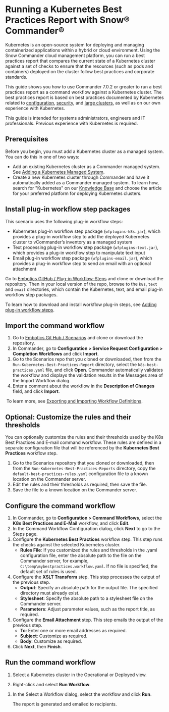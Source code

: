 # Running a Kubernetes Best Practices Report with Snow® Commander®

Kubernetes is an open-source system for deploying and managing containerized applications within a hybrid or cloud environment. Using the Snow Commander cloud management platform, you can run a best practices report that compares the current state of a Kubernetes cluster against a set of checks to ensure that the resources (such as pods and containers) deployed on the cluster follow best practices and corporate standards.

This guide shows you how to use Commander 7.0.2 or greater to run a best practices report as a command workflow against a Kubernetes cluster. The best practices report is based on best practices documented by Kubernetes related to [configuration](https://kubernetes.io/docs/concepts/configuration/overview/), [security](https://kubernetes.io/blog/2016/08/security-best-practices-kubernetes-deployment), and [large clusters](https://kubernetes.io/docs/setup/cluster-large/), as well as on our own experience with Kubernetes.

This guide is intended for systems administrators, engineers and IT professionals. Previous experience with Kubernetes is required.

## Prerequisites

Before you begin, you must add a Kubernetes cluster as a managed system. You can do this in one of two ways:

- Add an existing Kubernetes cluster as a Commander managed system. See [Adding a Kubernetes Managed System](https://docs.embotics.com/commander/adding-kubernetes-managed-systems.htm).
- Create a new Kubernetes cluster through Commander and have it automatically added as a Commander managed system. To learn how, search for "Kubernetes" on our [Knowledge Base](https://support.embotics.com/support/solutions/8000051955) and choose the article for your preferred platform for deploying Kubernetes clusters.

## Install plug-in workflow step packages

This scenario uses the following plug-in workflow steps:

- Kubernetes plug-in workflow step package (`wfplugins-k8s.jar`), which provides a plug-in workflow step to add the deployed Kubernetes cluster to vCommander’s inventory as a managed system
- Text processing plug-in workflow step package (`wfplugins-text.jar`), which provides a plug-in workflow step to manipulate text input
- Email plug-in workflow step package (`wfplugins-email.jar`), which provides a plug-in workflow step to send an email with an optional attachment

Go to [Embotics GitHub / Plug-in Workflow-Steps](https://github.com/Embotics/Plug-in-Workflow-Steps) and clone or download the repository. Then in your local version of the repo, browse to the `k8s`, `text` and `email` directories, which contain the Kubernetes, text, and email plug-in workflow step packages. 

To learn how to download and install workflow plug-in steps, see [Adding plug-in workflow steps](https://docs.embotics.com/commander/Using-Plug-In-WF-Steps.htm#Adding).

## Import the command workflow

1. Go to [Embotics Git Hub / Scenarios](https://github.com/Embotics/Scenarios) and clone or download the repository.
1. In Commander, go to **Configuration > Service Request Configuration > Completion Workflows** and click **Import**.
1. Go to the Scenarios repo that you cloned or downloaded, then from the `Run-Kubernetes-Best-Practices-Report` directory, select the `k8s-best-practices.yaml` file, and click **Open**.
   Commander automatically validates the workflow and displays the validation results in the Messages area of the Import Workflow dialog.
1. Enter a comment about the workflow in the **Description of Changes** field, and click **Import**.

​        To learn more, see [Exporting and Importing Workflow Definitions](https://docs.embotics.com/commander/exporting-and-importing-workflows.htm).

## Optional: Customize the rules and their thresholds

You can optionally customize the rules and their thresholds used by the K8s Best Practices and E-mail command workflow. These rules are defined in a separate configuration file that will be referenced by the **Kubernetes Best Practices** workflow step.

1. Go to the Scenarios repository that you cloned or downloaded, then from the `Run-Kubernetes-Best-Practices-Reports` directory, copy the `default-best-practices-rules.yaml` configuration file to a known location on the Commander server.
1. Edit the rules and their thresholds as required, then save the file.
1. Save the file to a known location on the Commander server.

## Configure the command workflow

1. In Commander, go to **Configuration > Command Workflows**, select the **K8s Best Practices and E-Mail** workflow, and click **Edit**. 
1. In the Command Workflow Configuration dialog, click **Next** to go to the Steps page.
1. Configure the **Kubernetes Best Practices** workflow step. This step runs the checks against the selected Kubernetes cluster.
    - **Rules File**: If you customized the rules and thresholds in the .yaml configuration file, enter the absolute path to the file on the Commander server, for example, `C:\temp\mybestpractices.workflow.yaml`. If no file is specified, the default set of rules is used.
1. Configure the **XSLT Transform** step. This step processes the output of the previous step. 
    - **Output**: Specify an absolute path for the output file. The specified directory must already exist.
    - **Stylesheet**: Specify the absolute path to a stylesheet file on the Commander server.
    - **Parameters**: Adjust parameter values, such as the report title, as required.
1. Configure the **Email Attachment** step. This step emails the output of the previous step. 
    - **To**: Enter one or more email addresses as required. 
    - **Subject**: Customize as required.
    - **Body**: Customize as required.
1. Click **Next**, then **Finish**. 

## Run the command workflow

1. Select a Kubernetes cluster in the Operational or Deployed view. 
1. Right-click and select **Run Workflow**.
1. In the Select a Workflow dialog, select the workflow and click **Run**.

    The report is generated and emailed to recipients.

